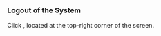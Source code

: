 ### Logout of the System

Click                                 , located at the top-right corner of the screen.